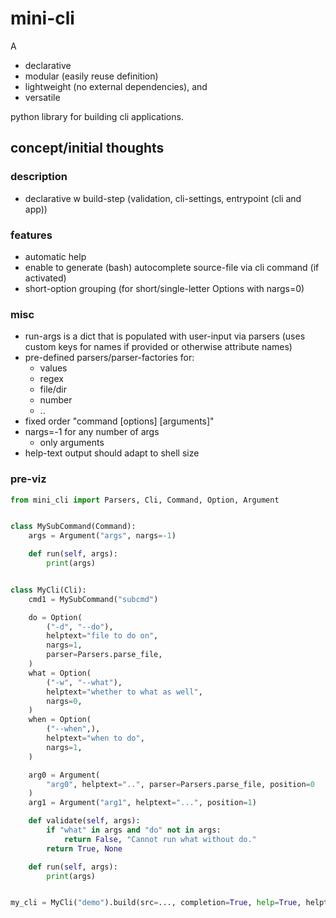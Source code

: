 # mini-cli
A
* declarative
* modular (easily reuse definition)
* lightweight (no external dependencies), and
* versatile

python library for building cli applications.

## concept/initial thoughts

### description
* declarative w build-step (validation, cli-settings, entrypoint (cli and app))

### features
* automatic help
* enable to generate (bash) autocomplete source-file via cli command (if activated)
* short-option grouping (for short/single-letter Options with nargs=0)

### misc
* run-args is a dict that is populated with user-input via parsers
  (uses custom keys for names if provided or otherwise attribute names)
* pre-defined parsers/parser-factories for:
  * values
  * regex
  * file/dir
  * number
  * ..
* fixed order "command [options] [arguments]"
* nargs=-1 for any number of args
  * only arguments
* help-text output should adapt to shell size


### pre-viz
```python
from mini_cli import Parsers, Cli, Command, Option, Argument


class MySubCommand(Command):
    args = Argument("args", nargs=-1)

    def run(self, args):
        print(args)


class MyCli(Cli):
    cmd1 = MySubCommand("subcmd")

    do = Option(
        ("-d", "--do"),
        helptext="file to do on",
        nargs=1,
        parser=Parsers.parse_file,
    )
    what = Option(
        ("-w", "--what"),
        helptext="whether to what as well",
        nargs=0,
    )
    when = Option(
        ("--when",),
        helptext="when to do",
        nargs=1,
    )

    arg0 = Argument(
        "arg0", helptext="..", parser=Parsers.parse_file, position=0
    )
    arg1 = Argument("arg1", helptext="...", position=1)

    def validate(self, args):
        if "what" in args and "do" not in args:
            return False, "Cannot run what without do."
        return True, None

    def run(self, args):
        print(args)


my_cli = MyCli("demo").build(src=..., completion=True, help=True, helptext="")
```
